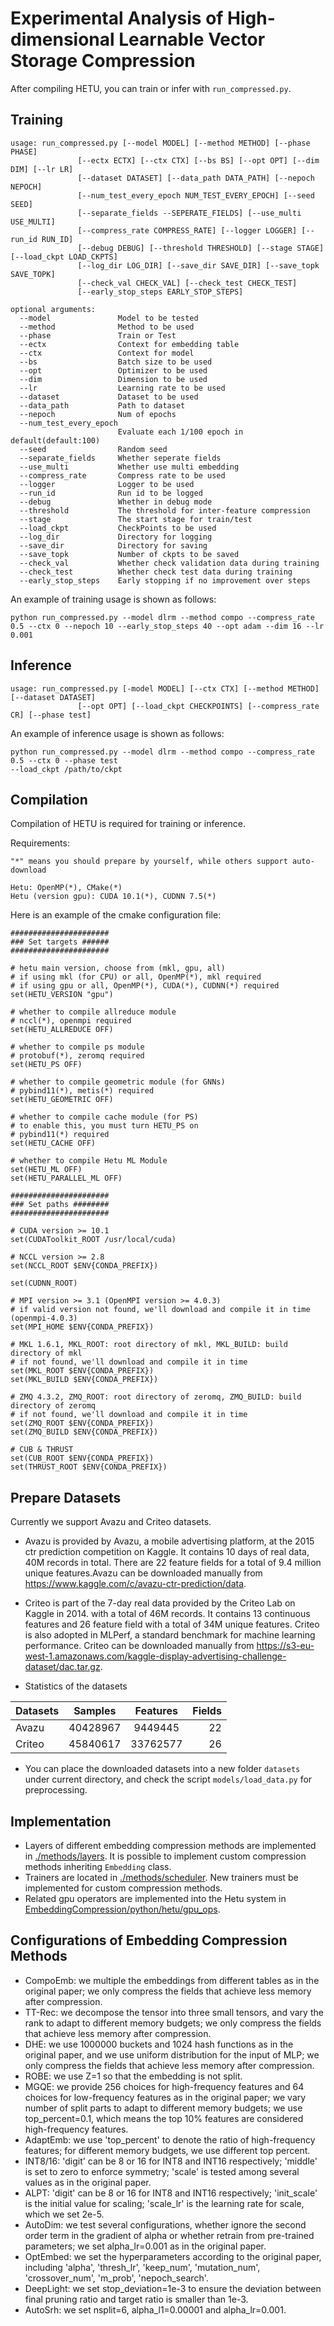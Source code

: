 # Experimental Analysis of High-dimensional Learnable Vector Storage Compression

After compiling HETU, you can train or infer with `run_compressed.py`.

## Training
```
usage: run_compressed.py [--model MODEL] [--method METHOD] [--phase PHASE]
               [--ectx ECTX] [--ctx CTX] [--bs BS] [--opt OPT] [--dim DIM] [--lr LR]
               [--dataset DATASET] [--data_path DATA_PATH] [--nepoch NEPOCH] 
               [--num_test_every_epoch NUM_TEST_EVERY_EPOCH] [--seed SEED] 
               [--separate_fields --SEPERATE_FIELDS] [--use_multi USE_MULTI]
               [--compress_rate COMPRESS_RATE] [--logger LOGGER] [--run_id RUN_ID]
               [--debug DEBUG] [--threshold THRESHOLD] [--stage STAGE] [--load_ckpt LOAD_CKPTS]
               [--log_dir LOG_DIR] [--save_dir SAVE_DIR] [--save_topk SAVE_TOPK] 
               [--check_val CHECK_VAL] [--check_test CHECK_TEST] 
               [--early_stop_steps EARLY_STOP_STEPS]
               
optional arguments:
  --model               Model to be tested
  --method              Method to be used
  --phase               Train or Test
  --ectx                Context for embedding table
  --ctx                 Context for model
  --bs                  Batch size to be used
  --opt                 Optimizer to be used
  --dim                 Dimension to be used
  --lr                  Learning rate to be used
  --dataset             Dataset to be used 
  --data_path           Path to dataset
  --nepoch              Num of epochs 
  --num_test_every_epoch
                        Evaluate each 1/100 epoch in default(default:100)
  --seed                Random seed
  --separate_fields     Whether seperate fields
  --use_multi           Whether use multi embedding
  --compress_rate       Compress rate to be used
  --logger              Logger to be used
  --run_id              Run id to be logged
  --debug               Whether in debug mode
  --threshold           The threshold for inter-feature compression
  --stage               The start stage for train/test
  --load_ckpt           CheckPoints to be used
  --log_dir             Directory for logging
  --save_dir            Directory for saving
  --save_topk           Number of ckpts to be saved
  --check_val           Whether check validation data during training
  --check_test          Whether check test data during training
  --early_stop_steps    Early stopping if no improvement over steps
```
An example of training usage is shown as follows:
```
python run_compressed.py --model dlrm --method compo --compress_rate 0.5 --ctx 0 --nepoch 10 --early_stop_steps 40 --opt adam --dim 16 --lr 0.001 
```

## Inference
```
usage: run_compressed.py [-model MODEL] [--ctx CTX] [--method METHOD] [--dataset DATASET]
               [--opt OPT] [--load_ckpt CHECKPOINTS] [--compress_rate CR] [--phase test]

```
An example of inference usage is shown as follows:
```
python run_compressed.py --model dlrm --method compo --compress_rate 0.5 --ctx 0 --phase test
--load_ckpt /path/to/ckpt
```


## Compilation
Compilation of HETU is required for training or inference.

Requirements:
  ```
  "*" means you should prepare by yourself, while others support auto-download
  
  Hetu: OpenMP(*), CMake(*)
  Hetu (version gpu): CUDA 10.1(*), CUDNN 7.5(*)

  ```

Here is an example of the cmake configuration file:
```
######################
### Set targets ######
######################

# hetu main version, choose from (mkl, gpu, all)
# if using mkl (for CPU) or all, OpenMP(*), mkl required
# if using gpu or all, OpenMP(*), CUDA(*), CUDNN(*) required
set(HETU_VERSION "gpu")

# whether to compile allreduce module
# nccl(*), openmpi required
set(HETU_ALLREDUCE OFF)

# whether to compile ps module
# protobuf(*), zeromq required
set(HETU_PS OFF)

# whether to compile geometric module (for GNNs)
# pybind11(*), metis(*) required
set(HETU_GEOMETRIC OFF)

# whether to compile cache module (for PS)
# to enable this, you must turn HETU_PS on
# pybind11(*) required
set(HETU_CACHE OFF)

# whether to compile Hetu ML Module
set(HETU_ML OFF)
set(HETU_PARALLEL_ML OFF)

######################
### Set paths ########
######################

# CUDA version >= 10.1
set(CUDAToolkit_ROOT /usr/local/cuda)

# NCCL version >= 2.8
set(NCCL_ROOT $ENV{CONDA_PREFIX})

set(CUDNN_ROOT)

# MPI version >= 3.1 (OpenMPI version >= 4.0.3)
# if valid version not found, we'll download and compile it in time (openmpi-4.0.3)
set(MPI_HOME $ENV{CONDA_PREFIX})

# MKL 1.6.1, MKL_ROOT: root directory of mkl, MKL_BUILD: build directory of mkl
# if not found, we'll download and compile it in time
set(MKL_ROOT $ENV{CONDA_PREFIX})
set(MKL_BUILD $ENV{CONDA_PREFIX})

# ZMQ 4.3.2, ZMQ_ROOT: root directory of zeromq, ZMQ_BUILD: build directory of zeromq
# if not found, we'll download and compile it in time
set(ZMQ_ROOT $ENV{CONDA_PREFIX})
set(ZMQ_BUILD $ENV{CONDA_PREFIX})

# CUB & THRUST
set(CUB_ROOT $ENV{CONDA_PREFIX})
set(THRUST_ROOT $ENV{CONDA_PREFIX})

```


## Prepare Datasets
Currently we support Avazu and Criteo datasets.

  - Avazu is provided by Avazu, a mobile advertising platform, at the 2015 ctr prediction competition on Kaggle. It contains 10 days of real data, 40M records in total. There are 22 feature fields for a total of 9.4 million unique features.Avazu can be downloaded manually from https://www.kaggle.com/c/avazu-ctr-prediction/data.

  - Criteo is part of the 7-day real data provided by the Criteo Lab on Kaggle in 2014. with a total of 46M records. It contains 13 continuous features and 26 feature field with a total of 34M unique features. Criteo is also adopted in MLPerf, a standard benchmark for machine learning performance. Criteo can be downloaded manually from 
  https://s3-eu-west-1.amazonaws.com/kaggle-display-advertising-challenge-dataset/dac.tar.gz.

  - Statistics of the datasets

  | Datasets        | Samples          | Features    | Fields |
  | ------------- |:-------------:|:-----:| -------:|
  | Avazu      | 40428967      | 9449445   | 22 |
  | Criteo     | 45840617      | 33762577  | 26  |


- You can place the downloaded datasets into a new folder `datasets` under current directory, and check the script `models/load_data.py` for preprocessing.

## Implementation

* Layers of different embedding compression methods are implemented in [./methods/layers](https://github.com/Anonymous-222/EmbeddingCompression/tree/embedmem/tools/EmbeddingMemoryCompression/methods/layers). It is possible to implement custom compression methods inheriting `Embedding` class.
* Trainers are located in [./methods/scheduler](https://github.com/Anonymous-222/EmbeddingCompression/tree/embedmem/tools/EmbeddingMemoryCompression/methods/scheduler). New trainers must be implemented for custom compression methods.
* Related gpu operators are implemented into the Hetu system in [EmbeddingCompression/python/hetu/gpu_ops](https://github.com/Anonymous-222/EmbeddingCompression/tree/embedmem/python/hetu/gpu_ops).


## Configurations of Embedding Compression Methods
- CompoEmb: we multiple the embeddings from different tables as in the original paper; we only compress the fields that achieve less memory after compression.
- TT-Rec: we decompose the tensor into three small tensors, and vary the rank to adapt to different memory budgets; we only compress the fields that achieve less memory after compression.
- DHE: we use 1000000 buckets and 1024 hash functions as in the original paper, and we use uniform distribution for the input of MLP; we only compress the fields that achieve less memory after compression.
- ROBE: we use Z=1 so that the embedding is not split.
- MGQE: we provide 256 choices for high-frequency features and 64 choices for low-frequency features as in the original paper; we vary number of split parts to adapt to different memory budgets; we use top_percent=0.1, which means the top 10% features are considered high-frequency features.
- AdaptEmb: we use 'top_percent' to denote the ratio of high-frequency features; for different memory budgets, we use different top percent.
- INT8/16: 'digit' can be 8 or 16 for INT8 and INT16 respectively; 'middle' is set to zero to enforce symmetry; 'scale' is tested among several values as in the original paper.
- ALPT: 'digit' can be 8 or 16 for INT8 and INT16 respectively; 'init_scale' is the initial value for scaling; 'scale_lr' is the learning rate for scale, which we set 2e-5.
- AutoDim: we test several configurations, whether ignore the second order term in the gradient of alpha or whether retrain from pre-trained parameters; we set alpha_lr=0.001 as in the original paper.
- OptEmbed: we set the hyperparameters according to the original paper, including 'alpha', 'thresh_lr', 'keep_num', 'mutation_num', 'crossover_num', 'm_prob', 'nepoch_search'.
- DeepLight: we set stop_deviation=1e-3 to ensure the deviation between final pruning ratio and target ratio is smaller than 1e-3.
- AutoSrh: we set nsplit=6, alpha_l1=0.00001 and alpha_lr=0.001.


